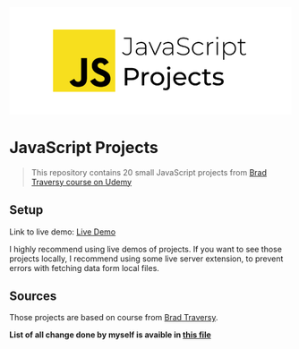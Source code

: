![JavaScript Projects](https://raw.githubusercontent.com/Ptasi0r/javascript-projects/master/public/img/cover.png)

# JavaScript Projects

> This repository contains 20 small JavaScript projects from [Brad Traversy course on Udemy](https://www.udemy.com/course/web-projects-with-vanilla-javascript/)

## Setup

Link to live demo: [Live Demo](https://ptasi0r.github.io/javascript-projects/)

I highly recommend using live demos of projects. If you want to see those projects locally, I recommend using some live server extension, to prevent errors with fetching data form local files.

## Sources

Those projects are based on course from [Brad Traversy](https://www.udemy.com/course/web-projects-with-vanilla-javascript/).

**List of all change done by myself is avaible in [this file](CHANGES.md)**
